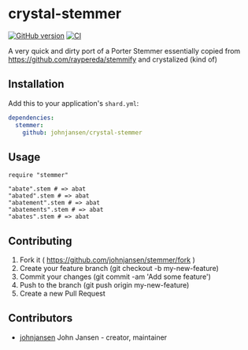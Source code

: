 # crystal-stemmer

[![GitHub version](https://badge.fury.io/gh/johnjansen%2Fcrystal-stemmer.svg)](http://badge.fury.io/gh/johnjansen%2Fcrystal-stemmer)
[![CI](https://travis-ci.org/johnjansen/crystal-stemmer.svg?branch=master)](https://travis-ci.org/johnjansen/crystal-stemmer)

A very quick and dirty port of a Porter Stemmer
essentially copied from https://github.com/raypereda/stemmify
and crystalized (kind of)

## Installation


Add this to your application's `shard.yml`:

```yaml
dependencies:
  stemmer:
    github: johnjansen/crystal-stemmer
```


## Usage


```crystal
require "stemmer"

"abate".stem # => abat
"abated".stem # => abat
"abatement".stem # => abat
"abatements".stem # => abat
"abates".stem # => abat

```

## Contributing

1. Fork it ( https://github.com/johnjansen/stemmer/fork )
2. Create your feature branch (git checkout -b my-new-feature)
3. Commit your changes (git commit -am 'Add some feature')
4. Push to the branch (git push origin my-new-feature)
5. Create a new Pull Request

## Contributors

- [johnjansen](https://github.com/johnjansen) John Jansen - creator, maintainer
